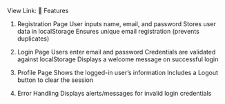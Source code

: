 View Link: 
📌 Features
1. Registration Page
User inputs name, email, and password
Stores user data in localStorage
Ensures unique email registration (prevents duplicates)

2. Login Page
Users enter email and password
Credentials are validated against localStorage
Displays a welcome message on successful login

3. Profile Page 
Shows the logged-in user’s information
Includes a Logout button to clear the session

4. Error Handling
Displays alerts/messages for invalid login credentials
 
